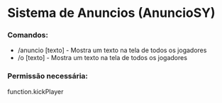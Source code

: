 # Sistema de Anuncios (AnuncioSY)

### Comandos:
+ /anuncio [texto] - Mostra um texto na tela de todos os jogadores
+ /o [texto] - Mostra um texto na tela de todos os jogadores

### Permissão necessária:
function.kickPlayer
